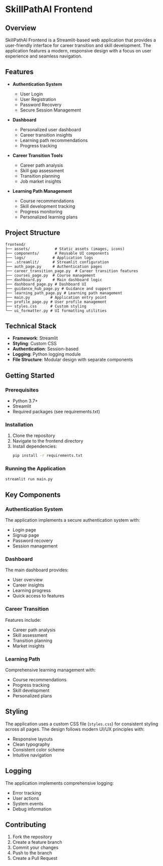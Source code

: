 # SkillPathAI Frontend

## Overview
SkillPathAI Frontend is a Streamlit-based web application that provides a user-friendly interface for career transition and skill development. The application features a modern, responsive design with a focus on user experience and seamless navigation.

## Features
- **Authentication System**
  - User Login
  - User Registration
  - Password Recovery
  - Secure Session Management

- **Dashboard**
  - Personalized user dashboard
  - Career transition insights
  - Learning path recommendations
  - Progress tracking

- **Career Transition Tools**
  - Career path analysis
  - Skill gap assessment
  - Transition planning
  - Job market insights

- **Learning Path Management**
  - Course recommendations
  - Skill development tracking
  - Progress monitoring
  - Personalized learning plans

## Project Structure
```
frontend/
├── assets/           # Static assets (images, icons)
├── components/       # Reusable UI components
├── logs/            # Application logs
├── .streamlit/      # Streamlit configuration
├── auth_page.py     # Authentication pages
├── career_transition_page.py  # Career transition features
├── courses_page.py  # Course management
├── dashboard.py     # Main dashboard logic
├── dashboard_page.py # Dashboard UI
├── guidance_hub_page.py # Guidance and support
├── learning_path_page.py # Learning path management
├── main.py         # Application entry point
├── profile_page.py # User profile management
├── styles.css      # Custom styling
└── ui_formatter.py # UI formatting utilities
```

## Technical Stack
- **Framework**: Streamlit
- **Styling**: Custom CSS
- **Authentication**: Session-based
- **Logging**: Python logging module
- **File Structure**: Modular design with separate components

## Getting Started

### Prerequisites
- Python 3.7+
- Streamlit
- Required packages (see requirements.txt)

### Installation
1. Clone the repository
2. Navigate to the frontend directory
3. Install dependencies:
   ```bash
   pip install -r requirements.txt
   ```

### Running the Application
```bash
streamlit run main.py
```

## Key Components

### Authentication System
The application implements a secure authentication system with:
- Login page
- Signup page
- Password recovery
- Session management

### Dashboard
The main dashboard provides:
- User overview
- Career insights
- Learning progress
- Quick access to features

### Career Transition
Features include:
- Career path analysis
- Skill assessment
- Transition planning
- Market insights

### Learning Path
Comprehensive learning management with:
- Course recommendations
- Progress tracking
- Skill development
- Personalized plans

## Styling
The application uses a custom CSS file (`styles.css`) for consistent styling across all pages. The design follows modern UI/UX principles with:
- Responsive layouts
- Clean typography
- Consistent color scheme
- Intuitive navigation

## Logging
The application implements comprehensive logging:
- Error tracking
- User actions
- System events
- Debug information

## Contributing
1. Fork the repository
2. Create a feature branch
3. Commit your changes
4. Push to the branch
5. Create a Pull Request


